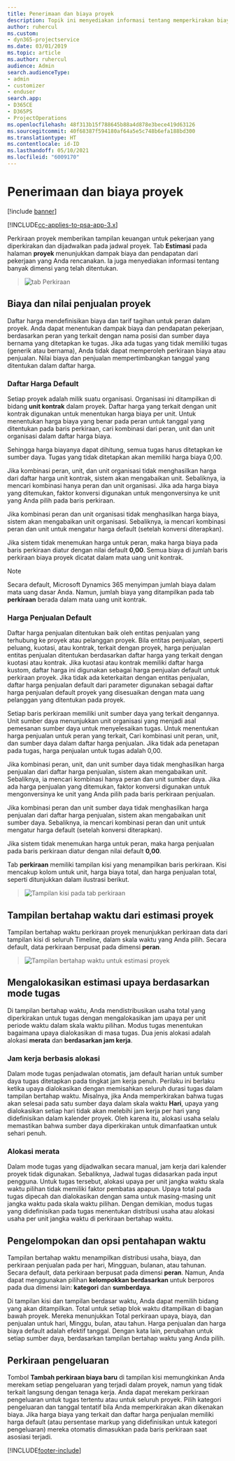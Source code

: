 ```yaml
---
title: Penerimaan dan biaya proyek
description: Topik ini menyediakan informasi tentang memperkirakan biaya proyek dan pendapatan.
author: ruhercul
ms.custom:
- dyn365-projectservice
ms.date: 03/01/2019
ms.topic: article
ms.author: ruhercul
audience: Admin
search.audienceType:
- admin
- customizer
- enduser
search.app:
- D365CE
- D365PS
- ProjectOperations
ms.openlocfilehash: 48f313b15f788645b88a4d878e3bece419d63126
ms.sourcegitcommit: 40f68387f594180af64a5e5c748b6efa188bd300
ms.translationtype: HT
ms.contentlocale: id-ID
ms.lasthandoff: 05/10/2021
ms.locfileid: "6009170"
---
```

# <a name="project-costs-and-revenue"></a>Penerimaan dan biaya proyek

[!include [banner](../includes/psa-now-project-operations.md)]

[!INCLUDE[cc-applies-to-psa-app-3.x](../includes/cc-applies-to-psa-app-3x.md)]

Perkiraan proyek memberikan tampilan keuangan untuk pekerjaan yang diperkirakan dan dijadwalkan pada jadwal proyek. Tab **Estimasi** pada halaman **proyek** menunjukkan dampak biaya dan pendapatan dari pekerjaan yang Anda rencanakan. Ia juga menyediakan informasi tentang banyak dimensi yang telah ditentukan. 

> ![tab Perkiraan](media/project-5.png)

## <a name="cost-and-sales-values-of-the-project"></a>Biaya dan nilai penjualan proyek

Daftar harga mendefinisikan biaya dan tarif tagihan untuk peran dalam proyek. Anda dapat menentukan dampak biaya dan pendapatan pekerjaan, berdasarkan peran yang terkait dengan nama posisi dan sumber daya bernama yang ditetapkan ke tugas. Jika ada tugas yang tidak memiliki tugas (generik atau bernama), Anda tidak dapat memperoleh perkiraan biaya atau penjualan. Nilai biaya dan penjualan mempertimbangkan tanggal yang ditentukan dalam daftar harga.

### <a name="default-cost-price"></a>Daftar Harga Default  

Setiap proyek adalah milik suatu organisasi. Organisasi ini ditampilkan di bidang **unit kontrak** dalam proyek. Daftar harga yang terkait dengan unit kontrak digunakan untuk menentukan harga biaya per unit. Untuk menentukan harga biaya yang benar pada peran untuk tanggal yang ditentukan pada baris perkiraan, cari kombinasi dari peran, unit dan unit organisasi dalam daftar harga biaya. 

Sehingga harga biayanya dapat dihitung, semua tugas harus ditetapkan ke sumber daya. Tugas yang tidak ditetapkan akan memiliki harga biaya 0,00.

Jika kombinasi peran, unit, dan unit organisasi tidak menghasilkan harga dari daftar harga unit kontrak, sistem akan mengabaikan unit. Sebaliknya, ia mencari kombinasi hanya peran dan unit organisasi. Jika ada harga biaya yang ditemukan, faktor konversi digunakan untuk mengonversinya ke unit yang Anda pilih pada baris perkiraan.

Jika kombinasi peran dan unit organisasi tidak menghasilkan harga biaya, sistem akan mengabaikan unit organisasi. Sebaliknya, ia mencari kombinasi peran dan unit untuk mengatur harga default (setelah konversi diterapkan).

Jika sistem tidak menemukan harga untuk peran, maka harga biaya pada baris perkiraan diatur dengan nilai default **0,00**. Semua biaya di jumlah baris perkiraan biaya proyek dicatat dalam mata uang unit kontrak.

> [!NOTE]
> Secara default, Microsoft Dynamics 365 menyimpan jumlah biaya dalam mata uang dasar Anda. Namun, jumlah biaya yang ditampilkan pada tab **perkiraan** berada dalam mata uang unit kontrak.  

### <a name="default-sales-price"></a>Harga Penjualan Default 

Daftar harga penjualan ditentukan baik oleh entitas penjualan yang terhubung ke proyek atau pelanggan proyek. Bila entitas penjualan, seperti peluang, kuotasi, atau kontrak, terkait dengan proyek, harga penjualan entitas penjualan ditentukan berdasarkan daftar harga yang terkait dengan kuotasi atau kontrak. Jika kuotasi atau kontrak memiliki daftar harga kustom, daftar harga ini digunakan sebagai harga penjualan default untuk perkiraan proyek. Jika tidak ada keterkaitan dengan entitas penjualan, daftar harga penjualan default dari parameter digunakan sebagai daftar harga penjualan default proyek yang disesuaikan dengan mata uang pelanggan yang ditentukan pada proyek.

Setiap baris perkiraan memiliki unit sumber daya yang terkait dengannya. Unit sumber daya menunjukkan unit organisasi yang menjadi asal pemesanan sumber daya untuk menyelesaikan tugas. Untuk menentukan harga penjualan untuk peran yang terkait, Cari kombinasi unit peran, unit, dan sumber daya dalam daftar harga penjualan. Jika tidak ada penetapan pada tugas, harga penjualan untuk tugas adalah 0,00.

Jika kombinasi peran, unit, dan unit sumber daya tidak menghasilkan harga penjualan dari daftar harga penjualan, sistem akan mengabaikan unit. Sebaliknya, ia mencari kombinasi hanya peran dan unit sumber daya. Jika ada harga penjualan yang ditemukan, faktor konversi digunakan untuk mengonversinya ke unit yang Anda pilih pada baris perkiraan penjualan. 

Jika kombinasi peran dan unit sumber daya tidak menghasilkan harga penjualan dari daftar harga penjualan, sistem akan mengabaikan unit sumber daya. Sebaliknya, ia mencari kombinasi peran dan unit untuk mengatur harga default (setelah konversi diterapkan).

Jika sistem tidak menemukan harga untuk peran, maka harga penjualan pada baris perkiraan diatur dengan nilai default **0,00**.

Tab **perkiraan** memiliki tampilan kisi yang menampilkan baris perkiraan. Kisi mencakup kolom untuk unit, harga biaya total, dan harga penjualan total, seperti ditunjukkan dalam ilustrasi berikut. 

> ![Tampilan kisi pada tab perkiraan](media/project-6.png)

## <a name="time-phased-view-of-project-estimates"></a>Tampilan bertahap waktu dari estimasi proyek

Tampilan bertahap waktu perkiraan proyek menunjukkan perkiraan data dari tampilan kisi di seluruh Timeline, dalam skala waktu yang Anda pilih. Secara default, data perkiraan berpusat pada dimensi **peran**.

> ![Tampilan bertahap waktu untuk estimasi proyek](media/project-7.png)

## <a name="allocating-estimated-effort-based-on-the-task-mode"></a>Mengalokasikan estimasi upaya berdasarkan mode tugas

Di tampilan bertahap waktu, Anda mendistribusikan usaha total yang diperkirakan untuk tugas dengan mengalokasikan jam upaya per unit periode waktu dalam skala waktu pilihan. Modus tugas menentukan bagaimana upaya dialokasikan di masa tugas. Dua jenis alokasi adalah alokasi **merata** dan **berdasarkan jam kerja**.

### <a name="work-hours-based-allocation"></a>Jam kerja berbasis alokasi
 
Dalam mode tugas penjadwalan otomatis, jam default harian untuk sumber daya tugas ditetapkan pada tingkat jam kerja penuh. Perilaku ini berlaku ketika upaya dialokasikan dengan memisahkan seluruh durasi tugas dalam tampilan bertahap waktu. Misalnya, jika Anda memperkirakan bahwa tugas akan selesai pada satu sumber daya dalam skala waktu **Hari**, upaya yang dialokasikan setiap hari tidak akan melebihi jam kerja per hari yang didefinisikan dalam kalender proyek. Oleh karena itu, alokasi usaha selalu memastikan bahwa sumber daya diperkirakan untuk dimanfaatkan untuk sehari penuh.

### <a name="even-allocation"></a>Alokasi merata

Dalam mode tugas yang dijadwalkan secara manual, jam kerja dari kalender proyek tidak digunakan. Sebaliknya, Jadwal tugas didasarkan pada input pengguna. Untuk tugas tersebut, alokasi upaya per unit jangka waktu skala waktu pilihan tidak memiliki faktor pembatas apapun. Upaya total pada tugas dipecah dan dialokasikan dengan sama untuk masing-masing unit jangka waktu pada skala waktu pilihan. Dengan demikian, modus tugas yang didefinisikan pada tugas menentukan distribusi usaha atau alokasi usaha per unit jangka waktu di perkiraan bertahap waktu.

## <a name="grouping-and-time-phasing-options"></a>Pengelompokan dan opsi pentahapan waktu

Tampilan bertahap waktu menampilkan distribusi usaha, biaya, dan perkiraan penjualan pada per hari, Mingguan, bulanan, atau tahunan. Secara default, data perkiraan berpusat pada dimensi **peran**. Namun, Anda dapat menggunakan pilihan **kelompokkan berdasarkan** untuk berporos pada dua dimensi lain: **kategori** dan **sumberdaya**.

Di tampilan kisi dan tampilan berdasar waktu, Anda dapat memilih bidang yang akan ditampilkan. Total untuk setiap blok waktu ditampilkan di bagian bawah proyek. Mereka menunjukkan Total perkiraan upaya, biaya, dan penjualan untuk hari, Minggu, bulan, atau tahun. Harga penjualan dan harga biaya default adalah efektif tanggal. Dengan kata lain, perubahan untuk setiap sumber daya, berdasarkan tampilan bertahap waktu yang Anda pilih.

## <a name="expense-estimates"></a>Perkiraan pengeluaran

Tombol **Tambah perkiraan biaya baru** di tampilan kisi memungkinkan Anda merekam setiap pengeluaran yang terjadi dalam proyek, namun yang tidak terkait langsung dengan tenaga kerja. Anda dapat merekam perkiraan pengeluaran untuk tugas tertentu atau untuk seluruh proyek. Pilih kategori pengeluaran dan tanggal tentatif bila Anda memperkirakan akan dikenakan biaya. Jika harga biaya yang terkait dan daftar harga penjualan memiliki harga default (atau persentase markup yang didefinisikan untuk kategori pengeluaran) mereka otomatis dimasukkan pada baris perkiraan saat asosiasi terjadi.


[!INCLUDE[footer-include](../includes/footer-banner.md)]